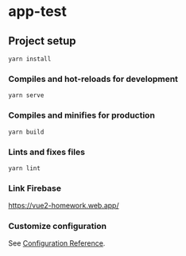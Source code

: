 # app-test

## Project setup
```
yarn install
```

### Compiles and hot-reloads for development
```
yarn serve
```

### Compiles and minifies for production
```
yarn build
```

### Lints and fixes files
```
yarn lint
```
### Link Firebase
https://vue2-homework.web.app/

### Customize configuration
See [Configuration Reference](https://cli.vuejs.org/config/).
